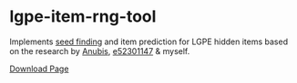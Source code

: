 # lgpe-item-rng-tool

Implements [seed finding](https://gist.github.com/Lincoln-LM/a7be1e81171218775399dda3da963030) and item prediction for LGPE hidden items based on the research by [Anubis](https://github.com/Lusamine/), [e52301147](https://e52301147.hatenablog.com/entry/2024/10/03/190716) & myself.

[Download Page](https://nightly.link/Lincoln-LM/lgpe-item-rng-tool/workflows/main/main?preview)
